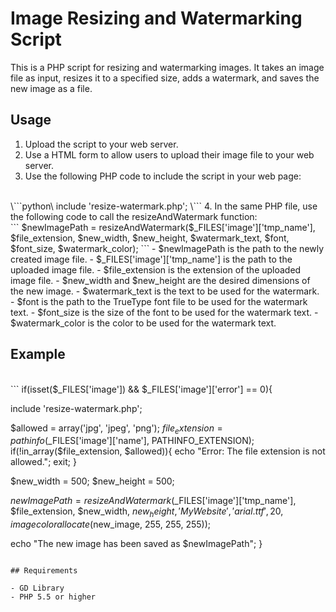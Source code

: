 # Image Resizing and Watermarking Script

This is a PHP script for resizing and watermarking images. It takes an image file as input, resizes it to a specified size, adds a watermark, and saves the new image as a file.

## Usage

1. Upload the script to your web server.
2. Use a HTML form to allow users to upload their image file to your web server.
3. Use the following PHP code to include the script in your web page:
<br/>
\```python\
include 'resize-watermark.php';
\```
4. In the same PHP file, use the following code to call the resizeAndWatermark function:
<br/>
```
$newImagePath = resizeAndWatermark($_FILES['image']['tmp_name'], $file_extension, $new_width, $new_height, $watermark_text, $font, $font_size, $watermark_color);
```
- $newImagePath is the path to the newly created image file.
- $_FILES['image']['tmp_name'] is the path to the uploaded image file.
- $file_extension is the extension of the uploaded image file.
- $new_width and $new_height are the desired dimensions of the new image.
- $watermark_text is the text to be used for the watermark.
- $font is the path to the TrueType font file to be used for the watermark text.
- $font_size is the size of the font to be used for the watermark text.
- $watermark_color is the color to be used for the watermark text.

## Example
<br/>
```
if(isset($_FILES['image']) && $_FILES['image']['error'] == 0){

  include 'resize-watermark.php';

  $allowed = array('jpg', 'jpeg', 'png');
  $file_extension = pathinfo($_FILES['image']['name'], PATHINFO_EXTENSION);
  if(!in_array($file_extension, $allowed)){
    echo "Error: The file extension is not allowed.";
    exit;
  }

  $new_width = 500;
  $new_height = 500;

  $newImagePath = resizeAndWatermark($_FILES['image']['tmp_name'], $file_extension, $new_width, $new_height, 'My Website', 'arial.ttf', 20, imagecolorallocate($new_image, 255, 255, 255));

  echo "The new image has been saved as $newImagePath";
}
```

## Requirements

- GD Library
- PHP 5.5 or higher
